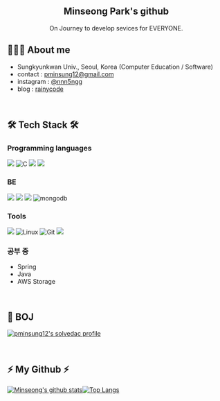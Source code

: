 <div align="center">
  
<h2> Minseong Park's github <a target="_blank" rel="noopener noreferrer" href="https://camo.githubusercontent.com/e8e7b06ecf583bc040eb60e44eb5b8e0ecc5421320a92929ce21522dbc34c891/68747470733a2f2f6d656469612e67697068792e636f6d2f6d656469612f6876524a434c467a6361737252346961377a2f67697068792e676966"></a> </h2> 
  
  On Journey to develop sevices for EVERYONE. <br>
  
  
 
 
</div>
  
</div>

## 👩🏻‍💻 About me
- Sungkyunkwan Univ., Seoul, Korea (Computer Education / Software)
- contact : pminsung12@gmail.com 
- instagram : [@nnn5ngg](https://www.istagram.com/nnn5ngg/) 
- blog : [rainycode](https://rainycode.tistory.com/)
<br/>

## 🛠 Tech Stack 🛠 
### Programming languages
<img src="https://img.shields.io/badge/-JavaScript-%23F7DF1E?logo=JavaScript&logoColor=black"/> <img alt="C" src="https://camo.githubusercontent.com/b8e75db4ca1e09333bdc1c24f742ec392314fb52ec73c033448c6a00e7c66c1e/68747470733a2f2f696d672e736869656c64732e696f2f62616467652f432532302d2532333233373045442e7376673f6c6f676f3d63266c6f676f436f6c6f723d7768697465" data-canonical-src="https://img.shields.io/badge/dynamic/C%20-%232370ED.svg?logo=c&amp;logoColor=white" style="max-width: 100%;">&nbsp;<img src="https://img.shields.io/badge/C++-00599C?style=flat&logo=C%2B%2B&logoColor=white"/>&nbsp;<img src="https://img.shields.io/badge/Python-3776AB?style=flat&logo=Python&logoColor=white"/>  

### BE
<img src="https://img.shields.io/badge/-Node.js-%23339933?logo=Node.js&logoColor=white"/> <img src="https://img.shields.io/badge/-Express-%23000000?logo=Express&logoColor=white"/> <img src="https://img.shields.io/badge/-MySQL-%234479A1?logo=MySQL&logoColor=white"/> <img src="https://camo.githubusercontent.com/4d4cf7e2341b1f4ad2773538838e8a816d61e86a8561fc2d91521ac862ac03e9/68747470733a2f2f696d672e736869656c64732e696f2f62616467652f6d6f6e676f64622d3437413234382e7376673f6c6f676f3d6d6f6e676f6462266c6f676f436f6c6f723d7768697465" alt="mongodb" data-canonical-src="https://img.shields.io/badge/mongodb-47A248.svg?logo=mongodb&amp;logoColor=white" style="max-width: 100%;">

### Tools
<img src="https://img.shields.io/badge/-Notion-%23000000?logo=Notion&logoColor=white"/> <img alt="Linux" src="https://camo.githubusercontent.com/e6e23929b59f0d903f97a4697f304f549be540b61a8283bc3d69aecfe5fdd8d4/68747470733a2f2f696d672e736869656c64732e696f2f62616467652f4c696e75782d4643433632343f7374796c653d666c6174266c6f676f3d6c696e7578266c6f676f436f6c6f723d626c61636b" data-canonical-src="https://img.shields.io/badge/Linux-FCC624?style=flat&amp;logo=linux&amp;logoColor=black" style="max-width: 100%;"> <img alt="Git" src="https://camo.githubusercontent.com/8e7b90f62961f6df73ab269e33ed19fdb931af5a67088a66419d0778cd39c82d/68747470733a2f2f696d672e736869656c64732e696f2f62616467652f4769742532302d2532334630353033332e7376673f6c6f676f3d676974266c6f676f436f6c6f723d7768697465" data-canonical-src="https://img.shields.io/badge/Git%20-%23F05033.svg?logo=git&amp;logoColor=white" style="max-width: 100%;"> <img src="https://camo.githubusercontent.com/2abee0f8be5b6c3b1f869693a0c6e82428fd06f9a61a826fa6761d301df1c94c/68747470733a2f2f696d672e736869656c64732e696f2f62616467652f4769744875622d626c61636b3f7374796c653d666c61742d737175617265266c6f676f3d476974487562266c6f676f436f6c6f723d7768697465" data-canonical-src="https://img.shields.io/badge/GitHub-black?style=flat-square&amp;logo=GitHub&amp;logoColor=white" style="max-width: 100%;">&nbsp;  

### 공부 중
- Spring
- Java
- AWS Storage
<br/>

## 🏹 BOJ
[![pminsung12's solvedac profile](http://mazassumnida.wtf/api/v2/generate_badge?boj=pminsung12)](https://solved.ac/profile/pminsung12) 
<br/>

<br/>
  
## ⚡ My Github ⚡

[![Minseong's github stats](https://github-readme-stats.vercel.app/api?username=pminsung12&show_icons=true&title_color=6ab04c&text_color=6ab04c&icon_color=f9ca24)](https://github.com/pminsung12/github-readme-stats)[![Top Langs](https://github-readme-stats.vercel.app/api/top-langs/?username=pminsung12&layout=compact&title_color=6ab04c&text_color=535c68)](https://github.com/pminsung12/github-readme-stats)

<!-- <div align="right">
  
[![Hits](https://hits.seeyoufarm.com/api/count/incr/badge.svg?url=https%3A%2F%2Fgithub.com%2Fpminsung12&count_bg=%2379C83D&title_bg=%23555555&icon=&icon_color=%23E7E7E7&title=hits&edge_flat=false)](https://hits.seeyoufarm.com)
 
</div> -->
